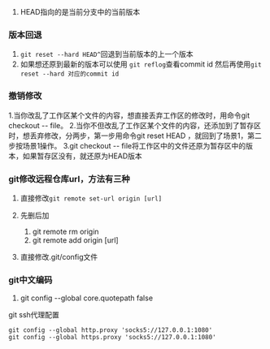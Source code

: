 1. HEAD指向的是当前分支中的当前版本



### 版本回退
1. `git reset --hard HEAD^`回退到当前版本的上一个版本
2. 如果想还原到最新的版本可以使用 `git reflog`查看commit id 然后再使用`git reset --hard 对应的commit id`


### 撤销修改
1.当你改乱了工作区某个文件的内容，想直接丢弃工作区的修改时，用命令git checkout -- file。
2.当你不但改乱了工作区某个文件的内容，还添加到了暂存区时，想丢弃修改，分两步，第一步用命令git reset HEAD <file>，就回到了场景1，第二步按场景1操作。
3.git checkout -- file将工作区中的文件还原为暂存区中的版本，如果暂存区没有，就还原为HEAD版本



### git修改远程仓库url，方法有三种
1. 直接修改`git remote set-url origin [url]`
2. 先删后加
	1. git remote rm origin
	1. git remote add origin [url]

3. 直接修改.git/config文件


### git中文编码
1. git config --global core.quotepath false



git ssh代理配置

```text
git config --global http.proxy 'socks5://127.0.0.1:1080' 
git config --global https.proxy 'socks5://127.0.0.1:1080'
```

